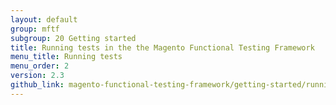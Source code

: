 ```yaml
---
layout: default
group: mftf
subgroup: 20 Getting started
title: Running tests in the the Magento Functional Testing Framework
menu_title: Running tests
menu_order: 2
version: 2.3
github_link: magento-functional-testing-framework/getting-started/running-tests.md
---
```


